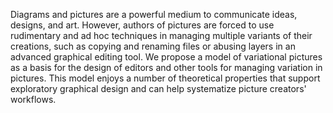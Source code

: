 Diagrams and pictures are a powerful medium to communicate ideas, designs, and art. However, authors of pictures are forced to use rudimentary and ad hoc techniques in managing multiple variants of their creations, such as copying and renaming files or abusing layers in an advanced graphical editing tool. We propose a model of variational pictures as a basis for the design of editors and other tools for managing variation in pictures. This model enjoys a number of theoretical properties that support exploratory graphical design and can help systematize picture creators' workflows.
